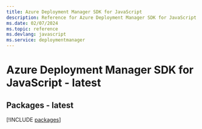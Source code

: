 ```yaml
---
title: Azure Deployment Manager SDK for JavaScript
description: Reference for Azure Deployment Manager SDK for JavaScript
ms.date: 02/07/2024
ms.topic: reference
ms.devlang: javascript
ms.service: deploymentmanager
---
```

# Azure Deployment Manager SDK for JavaScript - latest
## Packages - latest
[!INCLUDE [packages](deployment-manager-index.md)]